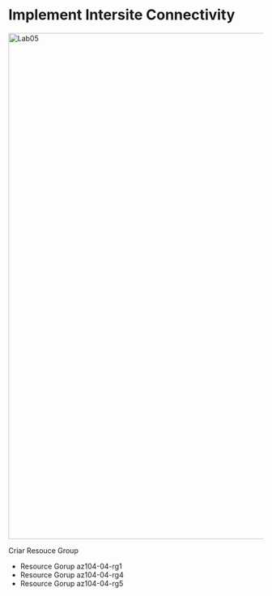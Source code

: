# Implement Intersite Connectivity

</p>
<img src="https://user-images.githubusercontent.com/91704169/228569534-3772ca89-01f2-4f74-aee6-75d603965f8d.png" min-width=1000px" max-width="100px" width="1000px" align="centter" alt="Lab05">

Criar Resouce Group
- Resource Gorup az104-04-rg1
- Resource Gorup az104-04-rg4
- Resource Gorup az104-04-rg5
